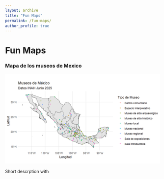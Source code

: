 ```yaml
---
layout: archive
title: "Fun Maps"
permalink: /fun-maps/
author_profile: true
---
```


# Fun Maps #

### Mapa de los museos de Mexico ###
![Mapa_museos_Mexico](/images/Mapa_museos.png)

Short descrption with

